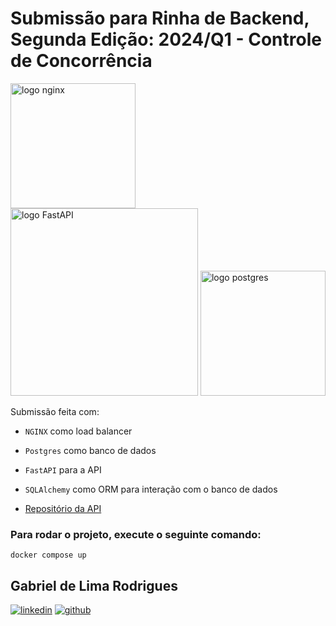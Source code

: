 # Submissão para Rinha de Backend, Segunda Edição: 2024/Q1 - Controle de Concorrência

<img src="https://upload.wikimedia.org/wikipedia/commons/c/c5/Nginx_logo.svg" alt="logo nginx" width="200" height="auto">
<br />
<img src="https://fastapi.tiangolo.com/img/logo-margin/logo-teal.png" alt="logo FastAPI" width="300" height="auto">
<img src="https://upload.wikimedia.org/wikipedia/commons/2/29/Postgresql_elephant.svg" alt="logo postgres" width="200" height="auto">

Submissão feita com:

- `NGINX` como load balancer
- `Postgres` como banco de dados
- `FastAPI` para a API
- `SQLAlchemy` como ORM para interação com o banco de dados

- [Repositório da API](https://github.com/galimarodrigues/rinha-de-backend-2024-fastapi)

### Para rodar o projeto, execute o seguinte comando:

```
docker compose up
```

## Gabriel de Lima Rodrigues

[![linkedin](https://img.shields.io/badge/LinkedIn-0077B5?style=for-the-badge&logo=linkedin&logoColor=white)](https://www.linkedin.com/in/gabriel-lr/)
[![github](https://img.shields.io/badge/GitHub-100000?style=for-the-badge&logo=github&logoColor=white)](https://github.com/galimarodrigues)